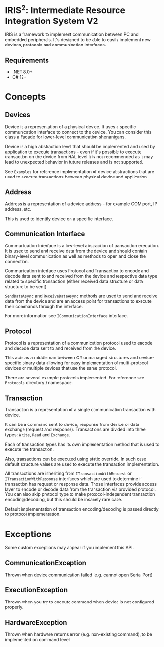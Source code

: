 # IRIS<sup>2</sup>: Intermediate Resource Integration System V2
IRIS is a framework to implement communication between PC and embedded peripherals.
It's designed to be able to easily implement new devices,
protocols and communication interfaces.

## Requirements
* .NET 8.0+
* C# 12+

# Concepts
## Devices
Device is a representation of a physical device. 
It uses a specific communication interface to connect to 
the device. You can consider this class a Facade for 
lower-level communication shenanigans.

Device is a high abstraction level that should be 
implemented and used by application to execute 
transactions - even if it's possible to execute 
transaction on the device from HAL level it is not recommended
as it may lead to unexpected behavior in future releases and
is not supported.

See `Examples` for reference implementation of device 
abstractions that are used to execute transactions between
physical device and application.

## Address
Address is a representation of a device address - for example COM port, IP address, etc.

This is used to identify device on a specific interface.

## Communication Interface
Communication Interface is a low-level abstraction of 
transaction execution. It is used to send and receive data
from the device and should contain binary-level communication
as well as methods to open and close the connection.

Communication interface uses Protocol and Transaction to 
encode and decode data sent to and received from the device
and respective data type related to specific transaction 
(either received data structure or data structure to be 
sent).

`SendDataAsync` and `ReceiveDataAsync` methods are
used to send and receive data from the device and are an 
access point for transactions to execute their commands 
through the interface.

For more information see `ICommunicationInterface` interface.

## Protocol
Protocol is a representation of a communication protocol used to
encode and decode data sent to and received from the device.

This acts as a middleman between C# unmanaged structures and
device-specific binary data allowing for easy 
implementation of multi-protocol devices or multiple devices
that use the same protocol.

There are several example protocols implemented. For 
reference see `Protocols` directory / namespace.

## Transaction 
Transaction is a representation of a single communication 
transaction with device.

It can be a command sent to device, response from device or
data exchange (request and response). Transactions are 
divided into three types: `Write`, `Read` and `Exchange`.

Each of transaction types has its own implementation 
method that is used to execute the transaction.

Also, transactions can be executed using static override.
In such case default structure values are used to execute 
the transaction implementation.

All transactions are inheriting from 
`ITransactionWithRequest` or `ITransactionWithResponse` interfaces
which are used to determine if transaction has request or
response data. Those interfaces provide access layer to 
encode or decode data from the transaction via provided 
protocol. You can also skip protocol type to make 
protocol-independent transaction encoding/decoding, but 
this should be insanely rare case.

Default implementation of transaction encoding/decoding 
is passed directly to protocol implementation.

# Exceptions
Some custom exceptions may appear if you implement this API.

## CommunicationException
Thrown when device communication failed (e.g. cannot 
open Serial Port)

## ExecutionException
Thrown when you try to execute command when device is not configured properly.

## HardwareException
Thrown when hardware returns error (e.g. non-existing 
command), to be implemented on command level.